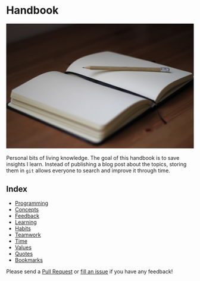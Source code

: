 # Handbook

!["Open Book"](.gitbook/assets/open_book.png)

Personal bits of living knowledge. The goal of this handbook is to save insights I learn. Instead of publishing a blog post about the topics, storing them in `git` allows everyone to search and improve it through time.

## Index

* [Programming](content/programming.md)
* [Concepts](content/concepts.md)
* [Feedback](content/feedback.md)
* [Learning](content/learning.md)
* [Habits](content/habits.md)
* [Teamwork](content/teamwork.md)
* [Time](content/time.md)
* [Values](content/values.md)
* [Quotes](content/quotes.md)
* [Bookmarks](content/bookmarks.md)

Please send a [Pull Request](https://github.com/davidgasquez/handbook/pulls) or [fill an issue](https://github.com/davidgasquez/handbok/issues) if you have any feedback!
